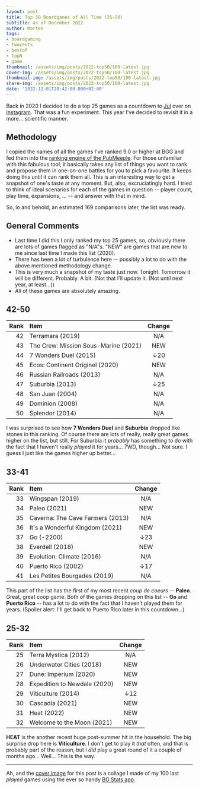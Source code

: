 ```yaml
---
layout: post
title: Top 50 Boardgames of All Time (25-50)
subtitle: as of December 2022
author: Morten
tags:
- boardgaming
- twocents
- bestof
- topN
- game
thumbnail: /assets/img/posts/2022-top50/100-latest.jpg
cover-img: /assets/img/posts/2022-top50/100-latest.jpg
thumbnail-img: /assets/img/posts/2022-top50/100-latest.jpg
share-img: /assets/img/posts/2022-top50/100-latest.jpg
date: '2022-12-01T20:42:00.000+02:00'
---
```


Back in 2020 I decided to do a top 25 games as a countdown to [Jul](https://no.wikipedia.org/wiki/Jule%C3%B8l) over on [Instagram](https://www.instagram.com/p/CId2t18hw-e/). That was a fun experiment. This year I've decided to revisit it in a more... scientific manner. 

## Methodology

I copied the names of all the games I've ranked 9.0 or higher at BGG and fed them into the [ranking engine of the PubMeeple](https://www.pubmeeple.com/ranking-engine). For those unfamiliar with this fabulous tool, it basically takes any list of things you want to rank and propose them in one-on-one battles for you to pick a favourite. It keeps doing this until it can rank them all. This is an interesting way to get a snapshot of one's taste at any moment. But, also, excruciatingly hard. I tried to think of ideal scenarios for each of the games in question -- player count, play time, expansions, ... -- and answer with that in mind.

So, lo and behold, an estimated 169 comparisons later, the list was ready.

## General Comments

- Last time I did this I only ranked my top 25 games, so, obviously there are lots of games flagged as "N/A"s. "NEW" are games that are new to me since last time I made this list (2020).
- There has been a lot of turbulence here -- possibly a lot to do with the above mentioned methodology change.
- This is very much a snapshot of my taste just now. Tonight. Tomorrow it will be different. Probably. A bit. (Not that I'll update it. (Not until next year, at least...))
- _All_ of these games are absolutely amazing.

## 42-50

| Rank | Item                                 | Change |
| ----:|:------------------------------------ |:------:|
| 42   | Terramara (2019)                     | N/A    |
| 43   | The Crew: Mission Sous-Marine (2021) | NEW    |
| 44   | 7 Wonders Duel (2015)                | ↓20    |
| 45   | Ecos: Continent Originel (2020)      | NEW    |
| 46   | Russian Railroads (2013)             | N/A    |
| 47   | Suburbia (2013)                      | ↓25    |
| 48   | San Juan (2004)                      | N/A    |
| 49   | Dominion (2008)                      | N/A    |
| 50   | Splendor (2014)                      | N/A    |

I was surprised to see how **7 Wonders Duel** and **Suburbia** dropped like stones in this ranking. Of course there are lots of really, really great games higher on the list, but still. For Suburbia it _probably_ has something to do with the fact that I haven't really _played_ it for years... 7WD, though... Not sure. I guess I just like the games higher up better...

## 33-41

| Rank | Item                             | Change |
| ----:|:-------------------------------- |:------:|
| 33   | Wingspan (2019)                  | N/A    |
| 34   | Paleo (2021)                     | NEW    |
| 35   | Caverna: The Cave Farmers (2013) | N/A    |
| 36   | It's a Wonderful Kingdom (2021)  | NEW    |
| 37   | Go (-2200)                       | ↓23    |
| 38   | Everdell (2018)                  | NEW    |
| 39   | Evolution: Climate (2016)        | N/A    |
| 40   | Puerto Rico (2002)               | ↓17    |
| 41   | Les Petites Bourgades (2019)     | N/A    |

This part of the list has the first of my most recent _coup de coeurs_ -- **Paleo**. Great, great coop game. Both of the games dropping on this list -- **Go** and **Puerto Rico** -- has a lot to do with the fact that I haven't played them for years. (Spoiler alert: I'll get back to Puerto Rico later in this countdown...)

## 25-32

| Rank | Item                         | Change |
| ----:|:---------------------------- |:------:|
| 25   | Terra Mystica (2012)         | N/A    |
| 26   | Underwater Cities (2018)     | NEW    |
| 27   | Dune: Imperium (2020)        | NEW    |
| 28   | Expedition to Newdale (2020) | NEW    |
| 29   | Viticulture (2014)           | ↓12    |
| 30   | Cascadia (2021)              | NEW    |
| 31   | Heat (2022)                  | NEW    |
| 32   | Welcome to the Moon (2021)   | NEW    |

**HEAT** is the another recent huge post-summer hit in the household. The big surprise drop here is **Viticulture**. I don't get to play it _that_ often, and that is probably part of the reason, but I _did_ play a great round of it a couple of months ago... Well... This is the way.

---

Ah, and the [cover image](/assets/img/posts/2022-top50/100-latest.jpg) for this post is a collage I made of my 100 last _played_ games using the ever so handy [BG Stats app](https://www.bgstatsapp.com/).